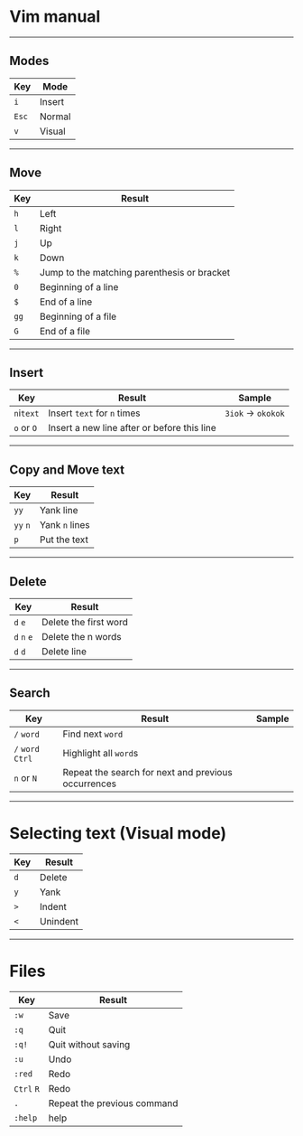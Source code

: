 # Vim manual

---
## Modes

| Key   | Mode      |  
|-------|-----------|
| `i`   | Insert    |
| `Esc` | Normal    |
| `v`   | Visual    |

---
## Move

| Key   | Result                                        |
|-------|-----------------------------------------------|
| `h`   | Left                                          |
| `l`   | Right                                         |
| `j`   | Up                                            |
| `k`   | Down                                          |
| `%`   | Jump to the matching parenthesis or bracket   |
| `0`   | Beginning of a line                           |
| `$`   | End of a line                                 |
| `gg`  | Beginning of a file                           |
| `G`   | End of a file                                 |

---
## Insert

| Key           | Result                        | Sample            |
|---------------|-------------------------------|-------------------|
| `n`i`text`    | Insert `text` for `n` times   | `3iok` -> `okokok`|
| `o` or `O`    | Insert a new line after or before this line |     |

---
## Copy and Move text
| Key       | Result            |
|-----------|-------------------|
| `yy`      | Yank line         |
| `yy` `n`  | Yank `n` lines    |
| `p`       | Put the text      |

---
## Delete

| Key           | Result                |
|---------------|-----------------------|
| `d` `e`       | Delete the first word |
| `d` `n` `e`   | Delete the n words    |
| `d` `d`       | Delete line           |

---
## Search

| Key               | Result                | Sample            |
|-------------------|-----------------------|-------------------|
| `/` `word`        | Find next `word`      |                   |
| `/` `word` `Ctrl` | Highlight all `word`s |                   |
| `n` or `N`        | Repeat the search for next and previous occurrences | |

---
# Selecting text (Visual mode)
| Key   | Result    |
|-------|-----------|
| `d`   | Delete    |
| `y`   | Yank      |
| `>`   | Indent    |
| `<`   | Unindent  |

---
# Files

| Key           | Result                        |
|---------------|-------------------------------|
| `:w`          | Save                          |
| `:q`          | Quit                          |
| `:q!`         | Quit without saving           |
| `:u`          | Undo                          |
| `:red`        | Redo                          |
| `Ctrl` `R`    | Redo                          |
| `.`           | Repeat the previous command   |
| `:help`       | help                          |
